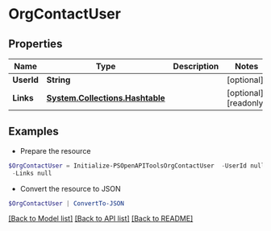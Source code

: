 # OrgContactUser
## Properties

Name | Type | Description | Notes
------------ | ------------- | ------------- | -------------
**UserId** | **String** |  | [optional] 
**Links** | [**System.Collections.Hashtable**](SystemCollectionsHashtable.md) |  | [optional] [readonly] 

## Examples

- Prepare the resource
```powershell
$OrgContactUser = Initialize-PSOpenAPIToolsOrgContactUser  -UserId null `
 -Links null
```

- Convert the resource to JSON
```powershell
$OrgContactUser | ConvertTo-JSON
```

[[Back to Model list]](../README.md#documentation-for-models) [[Back to API list]](../README.md#documentation-for-api-endpoints) [[Back to README]](../README.md)


